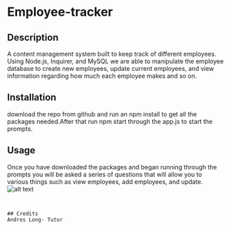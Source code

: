 # Employee-tracker

## Description 

A content management system built to keep track of different employees. Using Node.js, Inquirer, and MySQL we are able to manipulate the employee database to create new employees, update current employees, and view information regarding how much each employee makes and so on. 

## Installation

download the repo from github and run an npm install to get all the packages needed.After that run npm start through the app.js to start the prompts.

## Usage 

Once you have downloaded the packages and began running through the prompts you will be asked a series of questions that will allow you to various things such as view employees, add employees, and update. 
![alt text](assets/images/screenshot.png)
```


## Credits
Andres Long- Tutor 